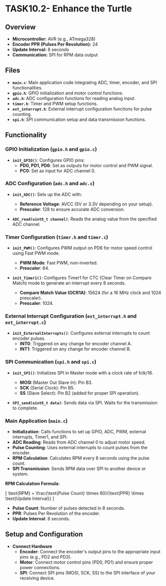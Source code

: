 # TASK10.2- Enhance the Turtle 

## Overview

- **Microcontroller:** AVR (e.g., ATmega328)
- **Encoder PPR (Pulses Per Revolution):** 24
- **Update Interval:** 8 seconds
- **Communication:** SPI for RPM data output

## Files

- **`main.c`**: Main application code integrating ADC, timer, encoder, and SPI functionalities.
- **`gpio.h`**: GPIO initialization and motor control functions.
- **`adc.h`**: ADC configuration functions for reading analog input.
- **`timer.h`**: Timer and PWM setup functions.
- **`ext_interrupt.h`**: External interrupt configuration functions for pulse counting.
- **`spi.h`**: SPI communication setup and data transmission functions.

## Functionality

### GPIO Initialization (`gpio.h` and `gpio.c`)

- **`init_GPIO()`**: Configures GPIO pins:
  - **PD0, PD1, PD6**: Set as outputs for motor control and PWM signal.
  - **PC0**: Set as input for ADC channel 0.

### ADC Configuration (`adc.h` and `adc.c`)

- **`init_ADC()`**: Sets up the ADC with:
  - **Reference Voltage**: AVCC (5V or 3.3V depending on your setup).
  - **Prescaler**: 128 to ensure accurate ADC conversion.

- **`ADC_read(uint8_t channel)`**: Reads the analog value from the specified ADC channel.

### Timer Configuration (`timer.h` and `timer.c`)

- **`init_PWM()`**: Configures PWM output on PD6 for motor speed control using Fast PWM mode.
  - **PWM Mode**: Fast PWM, non-inverted.
  - **Prescaler**: 64.

- **`init_Timer1()`**: Configures Timer1 for CTC (Clear Timer on Compare Match) mode to generate an interrupt every 8 seconds.
  - **Compare Match Value (OCR1A)**: 15624 (for a 16 MHz clock and 1024 prescaler).
  - **Prescaler**: 1024.

### External Interrupt Configuration (`ext_interrupt.h` and `ext_interrupt.c`)

- **`init_ExternalInterrupts()`**: Configures external interrupts to count encoder pulses.
  - **INT0**: Triggered on any change for encoder channel A.
  - **INT1**: Triggered on any change for encoder channel B.

### SPI Communication (`spi.h` and `spi.c`)

- **`init_SPI()`**: Initializes SPI in Master mode with a clock rate of fclk/16.
  - **MOSI** (Master Out Slave In): Pin B3.
  - **SCK** (Serial Clock): Pin B5.
  - **SS** (Slave Select): Pin B2 (added for proper SPI operation).

- **`SPI_send(uint8_t data)`**: Sends data via SPI. Waits for the transmission to complete.

### Main Application (`main.c`)

- **Initialization**: Calls functions to set up GPIO, ADC, PWM, external interrupts, Timer1, and SPI.
- **ADC Reading**: Reads from ADC channel 0 to adjust motor speed.
- **Pulse Counting**: Uses external interrupts to count pulses from the encoder.
- **RPM Calculation**: Calculates RPM every 8 seconds using the pulse count.
- **SPI Transmission**: Sends RPM data over SPI to another device or system.

**RPM Calculation Formula:**

\[ \text{RPM} = \frac{\text{Pulse Count} \times 60}{\text{PPR} \times \text{Update Interval}} \]

- **Pulse Count**: Number of pulses detected in 8 seconds.
- **PPR**: Pulses Per Revolution of the encoder.
- **Update Interval**: 8 seconds.

## Setup and Configuration

- **Connect Hardware**
   - **Encoder**: Connect the encoder's output pins to the appropriate input pins (e.g., PD2 and PD3).
   - **Motor**: Connect motor control pins (PD0, PD1) and ensure proper power connections.
   - **SPI**: Connect SPI pins (MOSI, SCK, SS) to the SPI interface of your receiving device.

